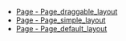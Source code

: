 - [Page - Page_draggable_layout](Page/page_draggable_layout.md 'include :type=code')
- [Page - Page_simple_layout](Page/page_simple_layout.md 'include :type=code')
- [Page - Page_default_layout](Page/page_default_layout.md 'include :type=code')
